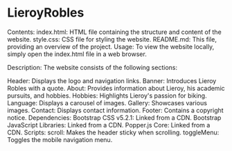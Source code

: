 # LieroyRobles
Contents:
index.html: HTML file containing the structure and content of the website.
style.css: CSS file for styling the website.
README.md: This file, providing an overview of the project.
Usage:
To view the website locally, simply open the index.html file in a web browser.

Description:
The website consists of the following sections:

Header: Displays the logo and navigation links.
Banner: Introduces Lieroy Robles with a quote.
About: Provides information about Lieroy, his academic pursuits, and hobbies.
Hobbies: Highlights Lieroy's passion for biking.
Language: Displays a carousel of images.
Gallery: Showcases various images.
Contact: Displays contact information.
Footer: Contains a copyright notice.
Dependencies:
Bootstrap CSS v5.2.1: Linked from a CDN.
Bootstrap JavaScript Libraries: Linked from a CDN.
Popper.js Core: Linked from a CDN.
Scripts:
scroll: Makes the header sticky when scrolling.
toggleMenu: Toggles the mobile navigation menu.
